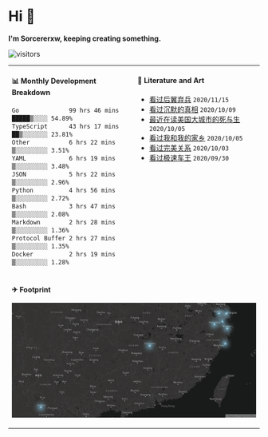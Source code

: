 # Hi 👋

**I'm Sorcererxw, keeping creating something.**

![visitors](https://visitor-badge.glitch.me/badge?page_id=sorcererxw.sorcererx)

<table width="800px">
<tr>
<td valign="top" width="50%">

#### 📊 Monthly Development Breakdown

<!--START_SECTION:waka-->
```text
Go              99 hrs 46 mins █████▒░░░░ 54.89%
TypeScript      43 hrs 17 mins ██▒░░░░░░░ 23.81%
Other           6 hrs 22 mins  ▒░░░░░░░░░ 3.51%
YAML            6 hrs 19 mins  ▒░░░░░░░░░ 3.48%
JSON            5 hrs 22 mins  ▒░░░░░░░░░ 2.96%
Python          4 hrs 56 mins  ▒░░░░░░░░░ 2.72%
Bash            3 hrs 47 mins  ▒░░░░░░░░░ 2.08%
Markdown        2 hrs 28 mins  ▒░░░░░░░░░ 1.36%
Protocol Buffer 2 hrs 27 mins  ▒░░░░░░░░░ 1.35%
Docker          2 hrs 19 mins  ▒░░░░░░░░░ 1.28%
```
<!--END_SECTION:waka-->

<td valign="top" width="50%">

#### 💃 Literature and Art

<!--START_SECTION:douban-->
* [看过后翼弃兵](http://movie.douban.com/subject/32579283/) <code>2020/11/15</code>
* [看过沉默的真相](http://movie.douban.com/subject/33447642/) <code>2020/10/09</code>
* [最近在读美国大城市的死与生](https://book.douban.com/subject/34907883/) <code>2020/10/05</code>
* [看过我和我的家乡](http://movie.douban.com/subject/35051512/) <code>2020/10/05</code>
* [看过完美关系](http://movie.douban.com/subject/30221758/) <code>2020/10/03</code>
* [看过极速车王](http://movie.douban.com/subject/6538866/) <code>2020/09/30</code>

<!--END_SECTION:douban-->

</td>
</tr>
<tr>
<td colspan="2">

#### ✈ Footprint

![footprint](./footprint.png)

</td>
</tr>
</table>


